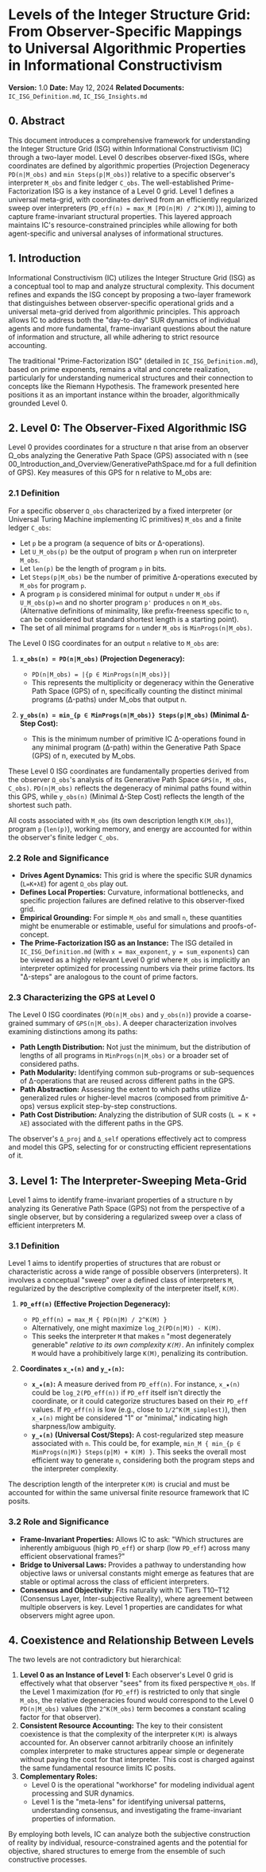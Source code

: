 # Levels of the Integer Structure Grid: From Observer-Specific Mappings to Universal Algorithmic Properties in Informational Constructivism

**Version:** 1.0
**Date:** May 12, 2024
**Related Documents:** `IC_ISG_Definition.md`, `IC_ISG_Insights.md`

## 0. Abstract

This document introduces a comprehensive framework for understanding the Integer Structure Grid (ISG) within Informational Constructivism (IC) through a two-layer model. Level 0 describes observer-fixed ISGs, where coordinates are defined by algorithmic properties (Projection Degeneracy `PD(n|M_obs)` and `min Steps(p|M_obs)`) relative to a specific observer's interpreter `M_obs` and finite ledger `C_obs`. The well-established Prime-Factorization ISG is a key instance of a Level 0 grid. Level 1 defines a universal meta-grid, with coordinates derived from an efficiently regularized sweep over interpreters (`PD_eff(n) = max_M [PD(n|M) / 2^K(M)]`), aiming to capture frame-invariant structural properties. This layered approach maintains IC's resource-constrained principles while allowing for both agent-specific and universal analyses of informational structures.

## 1. Introduction

Informational Constructivism (IC) utilizes the Integer Structure Grid (ISG) as a conceptual tool to map and analyze structural complexity. This document refines and expands the ISG concept by proposing a two-layer framework that distinguishes between observer-specific operational grids and a universal meta-grid derived from algorithmic principles. This approach allows IC to address both the "day-to-day" SUR dynamics of individual agents and more fundamental, frame-invariant questions about the nature of information and structure, all while adhering to strict resource accounting.

The traditional "Prime-Factorization ISG" (detailed in `IC_ISG_Definition.md`), based on prime exponents, remains a vital and concrete realization, particularly for understanding numerical structures and their connection to concepts like the Riemann Hypothesis. The framework presented here positions it as an important instance within the broader, algorithmically grounded Level 0.

## 2. Level 0: The Observer-Fixed Algorithmic ISG

Level 0 provides coordinates for a structure n that arise from an observer Ω_obs analyzing the Generative Path Space (GPS) associated with n (see 00_Introduction_and_Overview/GenerativePathSpace.md for a full definition of GPS). Key measures of this GPS for n relative to M_obs are:

### 2.1 Definition
For a specific observer `Ω_obs` characterized by a fixed interpreter (or Universal Turing Machine implementing IC primitives) `M_obs` and a finite ledger `C_obs`:

*   Let `p` be a program (a sequence of bits or Δ-operations).
*   Let `U_M_obs(p)` be the output of program `p` when run on interpreter `M_obs`.
*   Let `len(p)` be the length of program `p` in bits.
*   Let `Steps(p|M_obs)` be the number of primitive Δ-operations executed by `M_obs` for program `p`.
*   A program `p` is considered minimal for output `n` under `M_obs` if `U_M_obs(p)=n` and no shorter program `p'` produces `n` on `M_obs`. (Alternative definitions of minimality, like prefix-freeness specific to `n`, can be considered but standard shortest length is a starting point).
*   The set of all minimal programs for `n` under `M_obs` is `MinProgs(n|M_obs)`.

The Level 0 ISG coordinates for an output `n` relative to `M_obs` are:

1.  **`x_obs(n) = PD(n|M_obs)` (Projection Degeneracy):**
    *   `PD(n|M_obs) = |{p ∈ MinProgs(n|M_obs)}|`
    *   This represents the multiplicity or degeneracy within the Generative Path Space (GPS) of n, specifically counting the distinct minimal programs (Δ-paths) under M_obs that output n.

2.  **`y_obs(n) = min_{p ∈ MinProgs(n|M_obs)} Steps(p|M_obs)` (Minimal Δ-Step Cost):**
    *   This is the minimum number of primitive IC Δ-operations found in any minimal program (Δ-path) within the Generative Path Space (GPS) of n, executed by M_obs.

These Level 0 ISG coordinates are fundamentally properties derived from the observer `Ω_obs`'s analysis of its Generative Path Space `GPS(n, M_obs, C_obs)`. `PD(n|M_obs)` reflects the degeneracy of minimal paths found within this GPS, while `y_obs(n)` (Minimal Δ-Step Cost) reflects the length of the shortest such path.

All costs associated with `M_obs` (its own description length `K(M_obs)`), program `p` (`len(p)`), working memory, and energy are accounted for within the observer's finite ledger `C_obs`.

### 2.2 Role and Significance
*   **Drives Agent Dynamics:** This grid is where the specific SUR dynamics (`L=K+λE`) for agent `Ω_obs` play out.
*   **Defines Local Properties:** Curvature, informational bottlenecks, and specific projection failures are defined relative to this observer-fixed grid.
*   **Empirical Grounding:** For simple `M_obs` and small `n`, these quantities might be enumerable or estimable, useful for simulations and proofs-of-concept.
*   **The Prime-Factorization ISG as an Instance:** The ISG detailed in `IC_ISG_Definition.md` (with `x = max_exponent`, `y = sum_exponents`) can be viewed as a highly relevant Level 0 grid where `M_obs` is implicitly an interpreter optimized for processing numbers via their prime factors. Its "Δ-steps" are analogous to the count of prime factors.

### 2.3 Characterizing the GPS at Level 0

The Level 0 ISG coordinates (`PD(n|M_obs)` and `y_obs(n)`) provide a coarse-grained summary of `GPS(n|M_obs)`. A deeper characterization involves examining distinctions among its paths:
*   **Path Length Distribution:** Not just the minimum, but the distribution of lengths of all programs in `MinProgs(n|M_obs)` or a broader set of considered paths.
*   **Path Modularity:** Identifying common sub-programs or sub-sequences of Δ-operations that are reused across different paths in the GPS.
*   **Path Abstraction:** Assessing the extent to which paths utilize generalized rules or higher-level macros (composed from primitive Δ-ops) versus explicit step-by-step constructions.
*   **Path Cost Distribution:** Analyzing the distribution of SUR costs (`L = K + λE`) associated with the different paths in the GPS.

The observer's `Δ_proj` and `Δ_self` operations effectively act to compress and model this GPS, selecting for or constructing efficient representations of it.

## 3. Level 1: The Interpreter-Sweeping Meta-Grid

Level 1 aims to identify frame-invariant properties of a structure n by analyzing its Generative Path Space (GPS) not from the perspective of a single observer, but by considering a regularized sweep over a class of efficient interpreters M.

### 3.1 Definition
Level 1 aims to identify properties of structures that are robust or characteristic across a wide range of possible observers (interpreters). It involves a conceptual "sweep" over a defined class of interpreters `M`, regularized by the descriptive complexity of the interpreter itself, `K(M)`.

1.  **`PD_eff(n)` (Effective Projection Degeneracy):**
    *   `PD_eff(n) = max_M { PD(n|M) / 2^K(M) }`
    *   Alternatively, one might maximize `log_2(PD(n|M)) - K(M)`.
    *   This seeks the interpreter `M` that makes `n` "most degenerately generable" *relative to its own complexity `K(M)`*. An infinitely complex `M` would have a prohibitively large `K(M)`, penalizing its contribution.

2.  **Coordinates `x_★(n)` and `y_★(n)`:**
    *   **`x_★(n)`:** A measure derived from `PD_eff(n)`. For instance, `x_★(n)` could be `log_2(PD_eff(n))` if `PD_eff` itself isn't directly the coordinate, or it could categorize structures based on their `PD_eff` values. If `PD_eff(n)` is low (e.g., close to `1/2^K(M_simplest)`), then `x_★(n)` might be considered "1" or "minimal," indicating high sharpness/low ambiguity.
    *   **`y_★(n)` (Universal Cost/Steps):** A cost-regularized step measure associated with `n`. This could be, for example, `min_M { min_{p ∈ MinProgs(n|M)} Steps(p|M) + K(M) }`. This seeks the overall most efficient way to generate `n`, considering both the program steps and the interpreter complexity.

The description length of the interpreter `K(M)` is crucial and must be accounted for within the same universal finite resource framework that IC posits.

### 3.2 Role and Significance
*   **Frame-Invariant Properties:** Allows IC to ask: "Which structures are inherently ambiguous (high `PD_eff`) or sharp (low `PD_eff`) across many efficient observational frames?"
*   **Bridge to Universal Laws:** Provides a pathway to understanding how objective laws or universal constants might emerge as features that are stable or optimal across the class of efficient interpreters.
*   **Consensus and Objectivity:** Fits naturally with IC Tiers T10–T12 (Consensus Layer, Inter-subjective Reality), where agreement between multiple observers is key. Level 1 properties are candidates for what observers might agree upon.

## 4. Coexistence and Relationship Between Levels

The two levels are not contradictory but hierarchical:

1.  **Level 0 as an Instance of Level 1:** Each observer's Level 0 grid is effectively what that observer "sees" from its fixed perspective `M_obs`. If the Level 1 maximization (for `PD_eff`) is restricted to only that single `M_obs`, the relative degeneracies found would correspond to the Level 0 `PD(n|M_obs)` values (the `2^K(M_obs)` term becomes a constant scaling factor for that observer).
2.  **Consistent Resource Accounting:** The key to their consistent coexistence is that the complexity of the interpreter `K(M)` is always accounted for. An observer cannot arbitrarily choose an infinitely complex interpreter to make structures appear simple or degenerate without paying the cost for that interpreter. This cost is charged against the same fundamental resource limits IC posits.
3.  **Complementary Roles:**
    *   Level 0 is the operational "workhorse" for modeling individual agent processing and SUR dynamics.
    *   Level 1 is the "meta-lens" for identifying universal patterns, understanding consensus, and investigating the frame-invariant properties of information.

By employing both levels, IC can analyze both the subjective construction of reality by individual, resource-constrained agents and the potential for objective, shared structures to emerge from the ensemble of such constructive processes. 